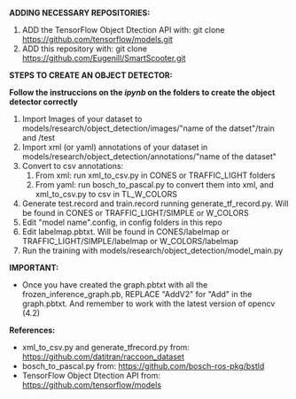 **ADDING NECESSARY REPOSITORIES:**

1. ADD the TensorFlow Object Dtection API with:  git clone https://github.com/tensorflow/models.git
2. ADD this repository with:  git clone https://github.com/Eugenill/SmartScooter.git

**STEPS TO CREATE AN OBJECT DETECTOR:**

**Follow the instruccions on the _ipynb_ on the folders to create the object detector correctly**

1. Import Images of your dataset to models/research/object_detection/images/"name of the datset"/train and /test
2. Import xml (or yaml) annotations of your dataset in models/research/object_detection/annotations/"name of the dataset"
3. Convert to csv annotations:
    1. From xml: run xml_to_csv.py in CONES or TRAFFIC_LIGHT folders
    2. From yaml: run bosch_to_pascal.py to convert them into xml, and xml_to_csv.py to csv in TL_W_COLORS
4. Generate test.record and train.record running generate_tf_record.py. Will be found in CONES or TRAFFIC_LIGHT/SIMPLE or W_COLORS
5. Edit "model name".config, in config folders in this repo
6. Edit labelmap.pbtxt. Will be found in CONES/labelmap or TRAFFIC_LIGHT/SIMPLE/labelmap or W_COLORS/labelmap
7. Run the training with models/research/object_detection/model_main.py

**IMPORTANT:**
- Once you have created the graph.pbtxt with all the frozen_inference_graph.pb, REPLACE "AddV2" for "Add" in the graph.pbtxt. And remember to work with the latest version of opencv (4.2)

**References:**

- xml_to_csv.py and generate_tfrecord.py from: https://github.com/datitran/raccoon_dataset
- bosch_to_pascal.py from: https://github.com/bosch-ros-pkg/bstld
- TensorFlow Object Dtection API from: https://github.com/tensorflow/models
